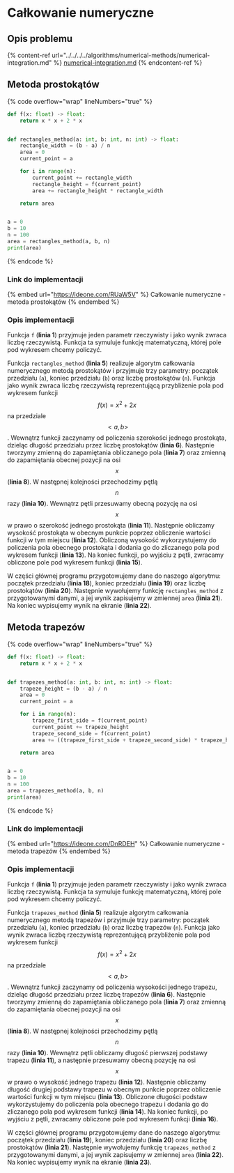 # Całkowanie numeryczne

## Opis problemu

{% content-ref url="../../../../algorithms/numerical-methods/numerical-integration.md" %}
[numerical-integration.md](../../../../algorithms/numerical-methods/numerical-integration.md)
{% endcontent-ref %}

## Metoda prostokątów

{% code overflow="wrap" lineNumbers="true" %}
```python
def f(x: float) -> float:
    return x * x + 2 * x


def rectangles_method(a: int, b: int, n: int) -> float:
    rectangle_width = (b - a) / n
    area = 0
    current_point = a

    for i in range(n):
        current_point += rectangle_width
        rectangle_height = f(current_point)
        area += rectangle_height * rectangle_width

    return area


a = 0
b = 10
n = 100
area = rectangles_method(a, b, n)
print(area)
```
{% endcode %}

### Link do implementacji

{% embed url="https://ideone.com/RUaW5V" %}
Całkowanie numeryczne - metoda prostokątów
{% endembed %}

### Opis implementacji

Funkcja `f` (**linia 1**) przyjmuje jeden parametr rzeczywisty i jako wynik zwraca liczbę rzeczywistą. Funkcja ta symuluje funkcję matematyczną, której pole pod wykresem chcemy policzyć. 

Funkcja `rectangles_method` (**linia 5**) realizuje algorytm całkowania numerycznego metodą prostokątów i przyjmuje trzy parametry: początek przedziału (`a`), koniec przedziału (`b`) oraz liczbę prostokątów (`n`). Funkcja jako wynik zwraca liczbę rzeczywistą reprezentującą przybliżenie pola pod wykresem funkcji $$f(x)=x^2+2x$$ na przedziale $$<a, b>$$. Wewnątrz funkcji zaczynamy od policzenia szerokości jednego prostokąta, dzieląc długość przedziału przez liczbę prostokątów (**linia 6**). Następnie tworzymy zmienną do zapamiętania obliczanego pola (**linia 7**) oraz zmienną do zapamiętania obecnej pozycji na osi $$x$$ (**linia 8**). W następnej kolejności przechodzimy pętlą $$n$$ razy (**linia 10**). Wewnątrz pętli przesuwamy obecną pozycję na osi $$x$$ w prawo o szerokość jednego prostokąta (**linia 11**). Następnie obliczamy wysokość prostokąta w obecnym punkcie poprzez obliczenie wartości funkcji w tym miejscu (**linia 12**). Obliczoną wysokość wykorzystujemy do policzenia pola obecnego prostokąta i dodania go do zliczanego pola pod wykresem funkcji (**linia 13**). Na koniec funkcji, po wyjściu z pętli, zwracamy obliczone pole pod wykresem funkcji (**linia 15**).

W części głównej programu przygotowujemy dane do naszego algorytmu: początek przedziału (**linia 18**), koniec przedziału (**linia 19**) oraz liczbę prostokątów (**linia 20**). Następnie wywołujemy funkcję `rectangles_method` z przygotowanymi danymi, a jej wynik zapisujemy w zmiennej `area` (**linia 21**). Na koniec wypisujemy wynik na ekranie (**linia 22**).

## Metoda trapezów

{% code overflow="wrap" lineNumbers="true" %}
```python
def f(x: float) -> float:
    return x * x + 2 * x


def trapezes_method(a: int, b: int, n: int) -> float:
    trapeze_height = (b - a) / n
    area = 0
    current_point = a

    for i in range(n):
        trapeze_first_side = f(current_point)
        current_point += trapeze_height
        trapeze_second_side = f(current_point)
        area += ((trapeze_first_side + trapeze_second_side) * trapeze_height) / 2

    return area


a = 0
b = 10
n = 100
area = trapezes_method(a, b, n)
print(area)
```
{% endcode %}

### Link do implementacji

{% embed url="https://ideone.com/DnRDEH" %}
Całkowanie numeryczne - metoda trapezów
{% endembed %}

### Opis implementacji

Funkcja `f` (**linia 1**) przyjmuje jeden parametr rzeczywisty i jako wynik zwraca liczbę rzeczywistą. Funkcja ta symuluje funkcję matematyczną, której pole pod wykresem chcemy policzyć. 

Funkcja `trapezes_method` (**linia 5**) realizuje algorytm całkowania numerycznego metodą trapezów i przyjmuje trzy parametry: początek przedziału (`a`), koniec przedziału (`b`) oraz liczbę trapezów (`n`). Funkcja jako wynik zwraca liczbę rzeczywistą reprezentującą przybliżenie pola pod wykresem funkcji $$f(x)=x^2+2x$$ na przedziale $$<a, b>$$. Wewnątrz funkcji zaczynamy od policzenia wysokości jednego trapezu, dzieląc długość przedziału przez liczbę trapezów (**linia 6**). Następnie tworzymy zmienną do zapamiętania obliczanego pola (**linia 7**) oraz zmienną do zapamiętania obecnej pozycji na osi $$x$$ (**linia 8**). W następnej kolejności przechodzimy pętlą $$n$$ razy (**linia 10**). Wewnątrz pętli obliczamy długość pierwszej podstawy trapezu (**linia 11**), a następnie przesuwamy obecną pozycję na osi $$x$$ w prawo o wysokość jednego trapezu (**linia 12**). Następnie obliczamy długość drugiej podstawy trapezu w obecnym punkcie poprzez obliczenie wartości funkcji w tym miejscu (**linia 13**). Obliczone długości podstaw wykorzystujemy do policzenia pola obecnego trapezu i dodania go do zliczanego pola pod wykresem funkcji (**linia 14**). Na koniec funkcji, po wyjściu z pętli, zwracamy obliczone pole pod wykresem funkcji (**linia 16**).

W części głównej programu przygotowujemy dane do naszego algorytmu: początek przedziału (**linia 19**), koniec przedziału (**linia 20**) oraz liczbę prostokątów (**linia 21**). Następnie wywołujemy funkcję `trapezes_method` z przygotowanymi danymi, a jej wynik zapisujemy w zmiennej `area` (**linia 22**). Na koniec wypisujemy wynik na ekranie (**linia 23**).
